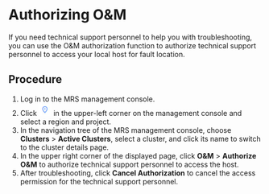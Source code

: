 # Authorizing O&M<a name="EN-US_TOPIC_0221415042"></a>

If you need technical support personnel to help you with troubleshooting, you can use the O&M authorization function to authorize technical support personnel to access your local host for fault location.

## Procedure<a name="section154681441153411"></a>

1.  Log in to the MRS management console.
2.  Click  ![](figures/dt_mrs_project_region_image01.png)  in the upper-left corner on the management console and select a region and project.
3.  In the navigation tree of the MRS management console, choose  **Clusters**  \>  **Active Clusters**, select a cluster, and click its name to switch to the cluster details page.
4.  In the upper right corner of the displayed page, click  **O&M**  \>  **Authorize O&M**  to authorize technical support personnel to access the host.
5.  After troubleshooting, click  **Cancel Authorization**  to cancel the access permission for the technical support personnel.

